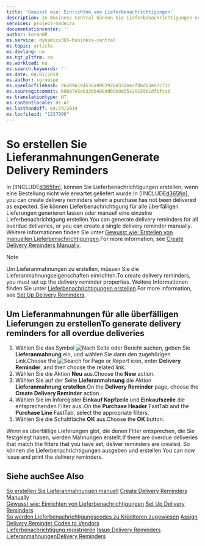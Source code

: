 ```yaml
---
title: 'Gewusst wie: Einrichten von Lieferbenachrichtigungen'
description: In Business Central können Sie Lieferbenachrichtigungen erstellen, wenn eine Bestellung nicht wie erwartet geliefert wurde.
services: project-madeira
documentationcenter: ''
author: SorenGP
ms.service: dynamics365-business-central
ms.topic: article
ms.devlang: na
ms.tgt_pltfrm: na
ms.workload: na
ms.search.keywords: ''
ms.date: 04/01/2019
ms.author: sgroespe
ms.openlocfilehash: 263096194536a9062926d332eecf0bdb3e67c71c
ms.sourcegitcommit: 60b87e5eb32bb408dd65b9855c29159b1dfbfca8
ms.translationtype: HT
ms.contentlocale: de-AT
ms.lasthandoff: 04/29/2019
ms.locfileid: "1237806"
---
```

# <a name="generate-delivery-reminders"></a><span data-ttu-id="916d3-103">So erstellen Sie Lieferanmahnungen</span><span class="sxs-lookup"><span data-stu-id="916d3-103">Generate Delivery Reminders</span></span>
<span data-ttu-id="916d3-104">In [!INCLUDE[d365fin](../../includes/d365fin_md.md)], können Sie Lieferbenachrichtigungen erstellen, wenn eine Bestellung nicht wie erwartet geliefert wurde.</span><span class="sxs-lookup"><span data-stu-id="916d3-104">In [!INCLUDE[d365fin](../../includes/d365fin_md.md)], you can create delivery reminders when a purchase has not been delivered as expected.</span></span> <span data-ttu-id="916d3-105">Sie können Lieferbenachrichtigung für alle überfälligen Lieferungen generieren lassen oder manuell eine einzelne Lieferbenachrichtigung erstellen.</span><span class="sxs-lookup"><span data-stu-id="916d3-105">You can generate delivery reminders for all overdue deliveries, or you can create a single delivery reminder manually.</span></span> <span data-ttu-id="916d3-106">Weitere Informationen finden Sie unter [Gewusst wie: Erstellen von manuellen Lieferbenachrichtigungen](how-to-create-delivery-reminders-manually.md).</span><span class="sxs-lookup"><span data-stu-id="916d3-106">For more information, see [Create Delivery Reminders Manually](how-to-create-delivery-reminders-manually.md).</span></span>  

> [!NOTE]  
>  <span data-ttu-id="916d3-107">Um Lieferanmahnungen zu erstellen, müssen Sie die Lieferanmahnungseigenschaften einrichten.</span><span class="sxs-lookup"><span data-stu-id="916d3-107">To create delivery reminders, you must set up the delivery reminder properties.</span></span> <span data-ttu-id="916d3-108">Weitere Informationen finden Sie unter [Lieferbenachrichtigungen erstellen](how-to-set-up-delivery-reminders.md).</span><span class="sxs-lookup"><span data-stu-id="916d3-108">For more information, see [Set Up Delivery Reminders](how-to-set-up-delivery-reminders.md).</span></span>  

## <a name="to-generate-delivery-reminders-for-all-overdue-deliveries"></a><span data-ttu-id="916d3-109">Um Lieferanmahnungen für alle überfälligen Lieferungen zu erstellen</span><span class="sxs-lookup"><span data-stu-id="916d3-109">To generate delivery reminders for all overdue deliveries</span></span>  

1.  <span data-ttu-id="916d3-110">Wählen Sie das Symbol ![Nach Seite oder Bericht suchen](../../media/ui-search/search_small.png "Nach Seite oder Bericht suchen"), geben Sie **Lieferanmahnung** ein, und wählen Sie dann den zugehörigen Link.</span><span class="sxs-lookup"><span data-stu-id="916d3-110">Choose the ![Search for Page or Report](../../media/ui-search/search_small.png "Search for Page or Report icon") icon, enter **Delivery Reminder**, and then choose the related link.</span></span>  
2.  <span data-ttu-id="916d3-111">Wählen Sie die Aktion **Neu** aus.</span><span class="sxs-lookup"><span data-stu-id="916d3-111">Choose the **New** action.</span></span>  
3.  <span data-ttu-id="916d3-112">Wählen Sie auf der Seite **Lieferanmahnung** die Aktion **Lieferanmahnung erstellen**.</span><span class="sxs-lookup"><span data-stu-id="916d3-112">On the **Delivery Reminder** page, choose the **Create Delivery Reminder** action.</span></span>  
4.  <span data-ttu-id="916d3-113">Wählen Sie im Inforegister **Einkauf Kopfzeile** und **Einkaufszeile** die entsprechenden Filter aus..</span><span class="sxs-lookup"><span data-stu-id="916d3-113">On the **Purchase Header** FastTab and the **Purchase Line** FastTab, select the appropriate filters.</span></span>  
5.  <span data-ttu-id="916d3-114">Wählen Sie die Schaltfläche **OK** aus.</span><span class="sxs-lookup"><span data-stu-id="916d3-114">Choose the **OK** button.</span></span>  

<span data-ttu-id="916d3-115">Wenn es überfällige Lieferungen gibt, die denen Filter entsprechen, die Sie festgelegt haben, werden Mahnungen erstellt.</span><span class="sxs-lookup"><span data-stu-id="916d3-115">If there are overdue deliveries that match the filters that you have set, deliver reminders are created.</span></span> <span data-ttu-id="916d3-116">So können die Lieferbenachrichtigungen ausgeben und erstellen.</span><span class="sxs-lookup"><span data-stu-id="916d3-116">You can now issue and print the delivery reminders.</span></span>  

## <a name="see-also"></a><span data-ttu-id="916d3-117">Siehe auch</span><span class="sxs-lookup"><span data-stu-id="916d3-117">See Also</span></span>  
 <span data-ttu-id="916d3-118">[So erstellen Sie Lieferanmahnungen manuell](how-to-create-delivery-reminders-manually.md) </span><span class="sxs-lookup"><span data-stu-id="916d3-118">[Create Delivery Reminders Manually](how-to-create-delivery-reminders-manually.md) </span></span>  
 <span data-ttu-id="916d3-119">[Gewusst wie: Einrichten von Lieferbenachrichtigungen](how-to-set-up-delivery-reminders.md) </span><span class="sxs-lookup"><span data-stu-id="916d3-119">[Set Up Delivery Reminders](how-to-set-up-delivery-reminders.md) </span></span>  
 <span data-ttu-id="916d3-120">[So werden Lieferbenachrichtigungscodes zu Kreditoren zugewiesen](how-to-assign-delivery-reminder-codes-to-vendors.md) </span><span class="sxs-lookup"><span data-stu-id="916d3-120">[Assign Delivery Reminder Codes to Vendors](how-to-assign-delivery-reminder-codes-to-vendors.md) </span></span>  
 <span data-ttu-id="916d3-121">[Lieferbenachrichtigung registrieren](how-to-issue-delivery-reminders.md) </span><span class="sxs-lookup"><span data-stu-id="916d3-121">[Issue Delivery Reminders](how-to-issue-delivery-reminders.md) </span></span>  
 [<span data-ttu-id="916d3-122">Lieferanmahnungen</span><span class="sxs-lookup"><span data-stu-id="916d3-122">Delivery Reminders</span></span>](delivery-reminders.md)
